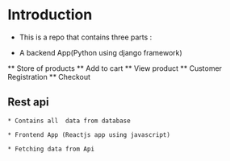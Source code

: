  # Introduction

  * This is a repo that contains three parts :
 
  * A backend App(Python using django framework)
 
   **  Store of products
   **  Add to cart
   **  View product
   **  Customer Registration
   **  Checkout
   
  ## Rest api
 
    * Contains all  data from database
  
    * Frontend App (Reactjs app using javascript)

    * Fetching data from Api 

